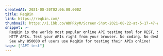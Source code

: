 ```yaml
---
createdAt: 2021-08-20T02:06:00.000Z
title: ReqBin
link: https://reqbin.com/
thumbnail: https://i.ibb.co/WDPRkyM/Screen-Shot-2021-08-22-at-5-17-47-AM.png
snippet: >-
  ReqBin is the worlds most popular online API testing tool for REST, SOAP and
  HTTP APIs. Test your APIs right from your browser. No coding. No desktop app.
  See why 850000 of users use ReqBin for testing their APIs online!
tags: ["API-test"]
---
```


